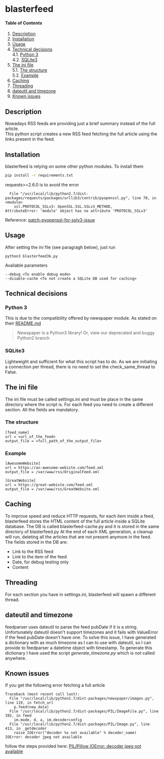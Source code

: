 # blasterfeed

#### Table of Contents

1. [Description](#description)
2. [Installation](#Installation)
3. [Usage](#usage)
4. [Technical decisions](#technical-decisions)  
  4.1. [Python 3](#python-3)  
  4.2. [SQLite3](#sqlite3)
5. [The ini file](#the-ini-file)  
  5.1. [The structure](#the-structure)  
  5.2. [Example](#example)
6. [Caching](#caching)
7. [Threading](#threading)
8. [dateutil and timezone](#dateutil-and-timezone)
9. [Known issues](#known-issues)

## Description

Nowadays RSS feeds are providing just a brief summary instead of the full article.  
This python script creates a new RSS feed fetching the full article using the links present in the feed.

## Installation

blasterfeed is relying on some other python modules.
To install them

```bash
pip install -r requirements.txt
```

requests>=2.6.0
is to avoid the error

```
  File "/usr/local/lib/python2.7/dist-packages/requests/packages/urllib3/contrib/pyopenssl.py", line 70, in <module>
    ssl.PROTOCOL_SSLv3: OpenSSL.SSL.SSLv3_METHOD,
AttributeError: 'module' object has no attribute 'PROTOCOL_SSLv3'
```

Reference: [patch-pyopenssl-for-sslv3-issue](http://stackoverflow.com/questions/28987891/patch-pyopenssl-for-sslv3-issue)

## Usage

After setting the ini file (see paragragh below), just run

`python3 blasterfeed3k.py`

Available parameters

```
--debug <To enable debug mode>
--disable-cache <To not create a SQLite DB used for caching>
```

## Technical decisions

### Python 3

This is due to the compatibility offered by newspaper module.
As stated on their [README.md](https://github.com/codelucas/newspaper)

> Newspaper is a Python3 library! Or, view our deprecated and buggy Python2 branch

### SQLite3

Lightweight and sufficient for what this script has to do.
As we are initiating a connection per thread, there is no need to set the check_same_thread to False.

## The ini file

The ini file must be called settings.ini and must be place in the same directory where the script is.
For each feed you need to create a different section.
All the fields are mandatory.

### The structure

```
[feed_name]
url = <url_of_the_feed>
output_file = <full_path_of_the_output_file>
```

### Example

```
[AwesomeWebsite]
url = https://an-awesome-webiste.com/feed.xml
output_file = /var/www/rss/OriginalFeed.xml

[GreatWebsite]
url = https://great-webiste.com/feed.xml
output_file = /var/www/rss/GreatWebsite.xml
```

## Caching

To improve speed and reduce HTTP requests, for each item inside a feed, blasterfeed stores the HTML content of the 
full article inside a SQLite database.
The DB is called blasterfeed-cache.py and it is stored in the same directory of blasterfeed.py
At the end of each XML generation, a cleanup will run, deleting all the articles that are not present anymore in the 
feed.
The fields stored in the DB are:
- Link to the RSS feed
- Link to the item of the feed
- Date, for debug testing only
- Content

## Threading

For each section you have in settings.ini, blasterfeed will spawn a different thread.

## dateutil and timezone

feedparser uses dateutil to parse the feed pubDate if it is a string.
Unfortunately dateutil doesn't support timezones and it fails with ValueError if the feed pubDate doesn't have one.
To solve this issue, I have generated a dictionary with as much timezone as I can to use with dateutil, so I can provide to feedparser a datetime object with timestamp.
To generate this dictionary I have used the script *generate_timezone.py* which is not called anywhere.

## Known issues

If you get the following error fetching a full article

```
Traceback (most recent call last):
  File "/usr/local/lib/python2.7/dist-packages/newspaper/images.py", line 119, in fetch_url
    p.feed(new_data)
  File "/usr/local/lib/python2.7/dist-packages/PIL/ImageFile.py", line 392, in feed
    im.mode, d, a, im.decoderconfig
  File "/usr/local/lib/python2.7/dist-packages/PIL/Image.py", line 413, in _getdecoder
    raise IOError("decoder %s not available" % decoder_name)
IOError: decoder jpeg not available
```

follow the steps provided here: [PIL/Pillow IOError: decoder jpeg not available](https://coderwall.com/p/faqccw/pil-pillow-ioerror-decoder-jpeg-not-available)
